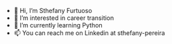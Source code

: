 - 👋 Hi, I’m Sthefany Furtuoso
- 👀 I’m interested in career transition
- 🌱 I’m currently learning Python
- 📫 You can reach me on Linkedin at sthefany-pereira

<!---
sthfp/sthfp is a ✨ special ✨ repository because its `README.md` (this file) appears on your GitHub profile.
You can click the Preview link to take a look at your changes.
--->
